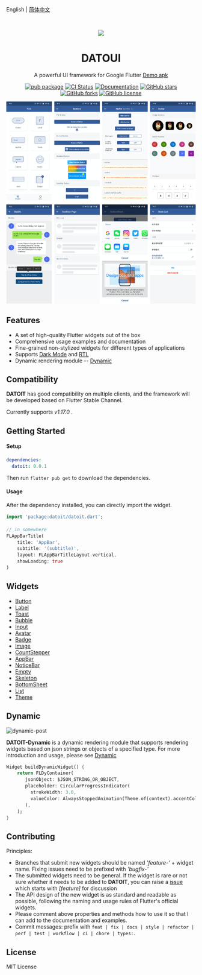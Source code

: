 English | [简体中文](https://github.com/datoit/datoui/blob/master/README-zh_CN.md)

<br />
<p align="center">
    <a href="https://flui.datoit.com">
        <img width="200" src="https://abtfun.oss-cn-beijing.aliyuncs.com/img/2019-12-18-Artboard.png">
    </a>
</p>

<h1 align="center">DATOUI</h1>

<div align="center">
<p>A powerful UI framework for Google Flutter <a href="https://github.com/Rannie/Rannie.github.io/raw/master/app-release-0-9-2.apk">Demo apk</a></p>


[![pub package](https://img.shields.io/pub/v/flui.svg)](https://pub.dev/packages/flui)
[![CI Status](https://github.com/rannie/flui/workflows/test/badge.svg)](https://github.com/Rannie/flui/actions)
[![Documentation](https://img.shields.io/badge/read_the-docs-2196f3.svg)](https://flui.datoit.com/en/widgets/button.html)
[![GitHub stars](https://img.shields.io/github/stars/Rannie/flui)](https://github.com/Rannie/flui/stargazers)
[![GitHub forks](https://img.shields.io/github/forks/Rannie/flui.svg)](https://github.com/Rannie/flui)
[![GitHub license](https://img.shields.io/github/license/Rannie/flui.svg)](https://github.com/Rannie/flui/blob/master/LICENSE)


<img src="https://raw.githubusercontent.com/Rannie/Rannie.github.io/master/images/2019-12-18-overview-2.png" />

</div>

## Features

* A set of high-quality Flutter widgets out of the box
* Comprehensive usage examples and documentation
* Fine-grained non-stylized widgets for different types of applications
* Supports [Dark Mode](https://abtfun.oss-cn-beijing.aliyuncs.com/img/2019-12-27-dark_shots.png) and [RTL](https://abtfun.oss-cn-beijing.aliyuncs.com/img/2019-12-27-rtl_shots.png)
* Dynamic rendering module -- [Dynamic](https://flui.datoit.com/en/dynamic.html)

## Compatibility

**DATOIT** has good compatibility on multiple clients, and the framework will be developed based on Flutter Stable Channel.

Currently supports *v1.17.0* .

## Getting Started

#### Setup

```yaml
dependencies:
  datoit: 0.0.1
```

Then run `flutter pub get` to download the dependencies.

#### Usage

After the dependency installed, you can directly import the widget.

```dart
import 'package:datoit/datoit.dart';

// in somewhere
FLAppBarTitle(
    title: 'AppBar',
    subtitle: '(subtitle)',
    layout: FLAppBarTitleLayout.vertical,
    showLoading: true
)
```

## Widgets

- [Button](https://flui.datoit.com/en/widgets/button.html)
- [Label](https://flui.datoit.com/en/widgets/label.html)
- [Toast](https://flui.datoit.com/en/widgets/toast.html)
- [Bubble](https://flui.datoit.com/en/widgets/bubble.html)
- [Input](https://flui.datoit.com/en/widgets/input.html)
- [Avatar](https://flui.datoit.com/en/widgets/avatar.html)
- [Badge](https://flui.datoit.com/en/widgets/badge.html)
- [Image](https://flui.datoit.com/en/widgets/image.html)
- [CountStepper](https://flui.datoit.com/en/widgets/counter.html)
- [AppBar](https://flui.datoit.com/en/widgets/appbar.html)
- [NoticeBar](https://flui.datoit.com/en/widgets/notice-bar.html)
- [Empty](https://flui.datoit.com/en/widgets/empty.html)
- [Skeleton](https://flui.datoit.com/en/widgets/skeleton.html)
- [BottomSheet](https://flui.datoit.com/en/widgets/bottom-sheet.html)
- [List](https://flui.datoit.com/en/widgets/list.html)
- [Theme](https://flui.datoit.com/en/widgets/theme.html)

## Dynamic

![dynamic-post](https://abtfun.oss-cn-beijing.aliyuncs.com/img/2020-03-11-dynamic-poster-1.png)

**DATOIT-Dynamic** is a dynamic rendering module that supports rendering widgets based on json strings or objects of a specified type. For more introduction and usage, please see [Dynamic](https://flui.datoit.com/en/dynamic.html)

``` dart
Widget buildDynamicWidget() {
    return FLDyContainer(
       jsonObject: $JSON_STRING_OR_OBJECT,
       placeholder: CircularProgressIndicator(
         strokeWidth: 3.0,
         valueColor: AlwaysStoppedAnimation(Theme.of(context).accentColor),
       ),
    );
}
```

## Contributing

Principles:

* Branches that submit new widgets should be named *'feature-'* + widget name. Fixing issues need to be prefixed with *'bugfix-'*
* The submitted widgets need to be general. If the widget is rare or not sure whether it needs to be added to **DATOIT**, you can raise a [issue](https://github.com/datoit/datoui/issues) which starts with *\[feature\]* for discussion
* The API design of the new widget is as standard and readable as possible, following the naming and usage rules of Flutter's official widgets.
* Please comment above properties and methods how to use it so that I can add to the documentation and examples.
* Commit messages: prefix with `feat | fix | docs | style | refactor | perf | test | workflow | ci | chore | types:`.


## License

MIT License
